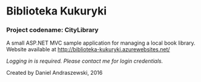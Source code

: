# Biblioteka Kukuryki
### Project codename: CityLibrary
A small ASP.NET MVC sample application for managing a local book library.
Website available at http://biblioteka-kukuryki.azurewebsites.net/

*Logging in is required. Please contact me for login credentials.*


Created by Daniel Andraszewski, 2016

